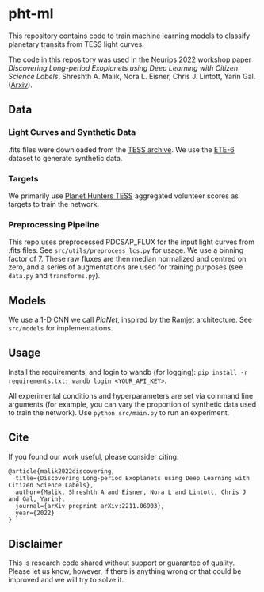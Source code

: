# pht-ml

This repository contains code to train machine learning models to classify planetary transits from TESS light curves.

The code in this repository was used in the Neurips 2022 workshop paper *Discovering Long-period Exoplanets using Deep Learning with Citizen Science Labels*, Shreshth A. Malik, Nora L. Eisner, Chris J. Lintott, Yarin Gal. ([Arxiv](https://arxiv.org/abs/2211.06903)).

## Data

### Light Curves and Synthetic Data

.fits files were downloaded from the [TESS archive](https://archive.stsci.edu/missions-and-data/tess). We use the [ETE-6](https://archive.stsci.edu/missions-and-data/tess/data-products/ete-6) dataset to generate synthetic data.

### Targets

We primarily use [Planet Hunters TESS](https://mast.stsci.edu/phad/) aggregated volunteer scores as targets to train the network.

### Preprocessing Pipeline

This repo uses preprocessed PDCSAP_FLUX for the input light curves from .fits files. See `src/utils/preprocess_lcs.py` for usage. We use a binning factor of 7. These raw fluxes are then median normalized and centred on zero, and a series of augmentations are used for training purposes (see `data.py` and `transforms.py`).

## Models

We use a 1-D CNN we call *PlaNet*, inspired by the [Ramjet](https://iopscience.iop.org/article/10.3847/1538-3881/abf4c6#ajabf4c6s3) architecture. See `src/models` for implementations.

## Usage

Install the requirements, and login to wandb (for logging): `pip install -r requirements.txt; wandb login <YOUR_API_KEY>`.

All experimental conditions and hyperparameters are set via command line arguments (for example, you can vary the proportion of synthetic data used to train the network). Use `python src/main.py` to run an experiment.

## Cite

If you found our work useful, please consider citing:

```
@article{malik2022discovering,
  title={Discovering Long-period Exoplanets using Deep Learning with Citizen Science Labels},
  author={Malik, Shreshth A and Eisner, Nora L and Lintott, Chris J and Gal, Yarin},
  journal={arXiv preprint arXiv:2211.06903},
  year={2022}
}
```

## Disclaimer

This is research code shared without support or guarantee of quality. Please let us know, however, if there is anything wrong or that could be improved and we will try to solve it.

